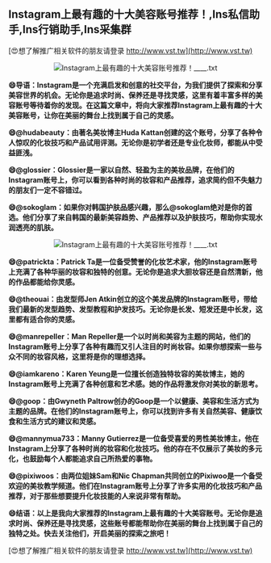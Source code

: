 ## **Instagram上最有趣的十大美容账号推荐！,Ins私信助手,Ins行销助手,Ins采集群**

[😍想了解推广相关软件的朋友请登录 http://www.vst.tw](http://www.vst.tw)

 <center><img src="https://vst.tw/MP4/tuiguang/png/7.png" alt="Instagram上最有趣的十大美容账号推荐！____.txt"></center>

**😄导语：Instagram是一个充满启发和创意的社交平台，为我们提供了探索和分享美容世界的机会。无论你是追求时尚、保养还是寻找灵感，这里有着丰富多样的美容账号等待着你的发现。在这篇文章中，将向大家推荐Instagram上最有趣的十大美容账号，让你在美丽的舞台上找到属于自己的灵感。**

**😄@hudabeauty：由著名美妆博主Huda Kattan创建的这个账号，分享了各种令人惊叹的化妆技巧和产品试用评测。无论你是初学者还是专业化妆师，都能从中受益匪浅。**

**😄@glossier：Glossier是一家以自然、轻盈为主的美妆品牌，在他们的Instagram账号上，你可以看到各种时尚的妆容和产品推荐，追求简约但不失魅力的朋友们一定不容错过。**

**😄@sokoglam：如果你对韩国护肤品感兴趣，那么@sokoglam绝对是你的首选。他们分享了来自韩国的最新美容趋势、产品推荐以及护肤技巧，帮助你实现水润透亮的肌肤。**

 <center><img src="https://vst.tw/MP4/tuiguang/png/3.png" alt="Instagram上最有趣的十大美容账号推荐！____.txt"></center>

**😄@patrickta：Patrick Ta是一位备受赞誉的化妆艺术家，他的Instagram账号上充满了各种华丽的妆容和独特的创意。无论你是追求大胆妆容还是自然清新，他的作品都能给你灵感。**

**😄@theouai：由发型师Jen Atkin创立的这个美发品牌的Instagram账号，带给我们最新的发型趋势、发型教程和护发技巧。无论你是长发、短发还是中长发，这里都有适合你的灵感。**

**😄@manrepeller：Man Repeller是一个以时尚和美容为主题的网站，他们的Instagram账号上分享了各种有趣而又引人注目的时尚妆容。如果你想探索一些与众不同的妆容风格，这里将是你的理想选择。**

**😄@iamkareno：Karen Yeung是一位擅长创造独特妆容的美妆博主，她的Instagram账号上充满了各种创意和艺术感。她的作品将激发你对美妆的新思考。**

**😄@goop：由Gwyneth Paltrow创办的Goop是一个以健康、美容和生活方式为主题的品牌。在他们的Instagram账号上，你可以找到许多有关自然美容、健康饮食和生活方式的建议和灵感。**

**😄@mannymua733：Manny Gutierrez是一位备受喜爱的男性美妆博主，他在Instagram上分享了各种时尚的妆容和化妆技巧。他的存在不仅展示了美妆的多元化，也鼓励每个人都能追求自己所热爱的事物。**

**😄@pixiwoos：由两位姐妹Sam和Nic Chapman共同创立的Pixiwoo是一个备受欢迎的美妆教学频道。他们在Instagram账号上分享了许多实用的化妆技巧和产品推荐，对于那些想要提升化妆技能的人来说非常有帮助。**

**😄结语：以上是我向大家推荐的Instagram上最有趣的十大美容账号。无论你是追求时尚、保养还是寻找灵感，这些账号都能帮助你在美丽的舞台上找到属于自己的独特之处。快去关注他们，开启美丽的探索之旅吧！**

[😍想了解推广相关软件的朋友请登录 http://www.vst.tw](http://www.vst.tw)



